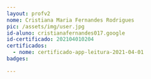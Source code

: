 ```yaml
---
layout: profv2
nome: Cristiana Maria Fernandes Rodrigues
pic: /assets/img/user.jpg
id-aluno: cristianafernandes017.google
id-certificado: 202104010204
certificados:
  - nome: certificado-app-leitura-2021-04-01
badges:

---
```

